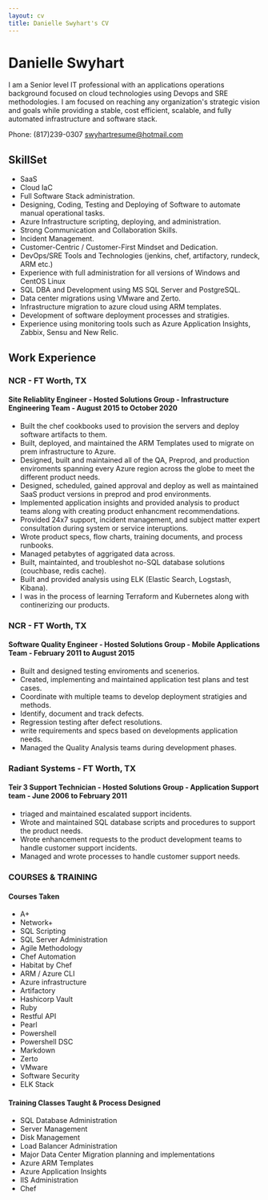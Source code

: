 ```yaml
---
layout: cv
title: Danielle Swyhart's CV
---
```

# Danielle Swyhart
I am a Senior level IT professional with an applications operations background focused on cloud technologies using Devops and SRE methodologies. I am focused on reaching any organization's strategic vision and goals while providing a stable, cost efficient, scalable, and fully automated infrastructure and software stack.

  Phone: (817)239-0307
  [swyhartresume@hotmail.com](mailto:swyhartresume@hotmail.com)

## **SkillSet**
* SaaS
* Cloud IaC
* Full Software Stack administration.
* Designing, Coding, Testing and Deploying of Software to automate manual operational tasks.
* Azure Infrastructure scripting, deploying, and administration.
* Strong Communication and Collaboration Skills.
* Incident Management.
* Customer-Centric / Customer-First Mindset and Dedication.
* DevOps/SRE Tools and Technologies (jenkins, chef, artifactory, rundeck, ARM etc.)
* Experience with full administration for all versions of Windows and CentOS Linux
* SQL DBA and Development using MS SQL Server and PostgreSQL.
* Data center migrations using VMware and Zerto.
* Infrastructure migration to azure cloud using ARM templates.
* Development of software deployment processes and stratigies.
* Experience using monitoring tools such as Azure Application Insights, Zabbix, Sensu and New Relic.

## **Work Experience**
### NCR - FT Worth, TX
#### Site Reliablity Engineer - Hosted Solutions Group - Infrastructure Engineering Team - August 2015 to October 2020
* Built the chef cookbooks used to provision the servers and deploy software artifacts to them.
* Built, deployed, and maintained the ARM Templates used to migrate on prem infrastructure to Azure.
* Designed, built and maintained all of the QA, Preprod, and production enviroments spanning every Azure region across the globe to meet the different product needs.
* Designed, scheduled, gained approval and deploy as well as maintained SaaS product versions in preprod and prod environments.
* Implemented application insights and provided analysis to product teams along with creating product enhancment recommendations.
* Provided 24x7 support, incident management, and subject matter expert consultation during system or service interuptions.
* Wrote product specs, flow charts, training documents, and process runbooks.
* Managed petabytes of aggrigated data across.
* Built, maintainted, and troubleshot no-SQL database solutions (couchbase, redis cache).
* Built and provided analysis using ELK (Elastic Search, Logstash, Kibana).
* I was in the process of learning Terraform and Kubernetes along with continerizing our products.

### NCR - FT Worth, TX
#### Software Quality Engineer - Hosted Solutions Group - Mobile Applications Team - February 2011 to August 2015
* Built and designed testing enviroments and scenerios.
* Created, implementing and maintained application test plans and test cases.
* Coordinate with multiple teams to develop deployment stratigies and methods.
* Identify, document and track defects.
* Regression testing after defect resolutions.
* write requirements and specs based on developments application needs.
* Managed the Quality Analysis teams during development phases.

### Radiant Systems - FT Worth, TX
#### Teir 3 Support Technician - Hosted Solutions Group - Application Support team - June 2006 to February 2011
* triaged and maintained escalated support incidents.
* Wrote and maintained SQL database scripts and procedures to support the product needs.
* Wrote enhancement requests to the product development teams to handle customer support incidents.
* Managed and wrote processes to handle customer support needs.

### **COURSES & TRAINING**
#### Courses Taken
* A+
* Network+
* SQL Scripting
* SQL Server Administration
* Agile Methodology
* Chef Automation
* Habitat by Chef
* ARM / Azure CLI
* Azure infrastructure
* Artifactory
* Hashicorp Vault
* Ruby
* Restful API
* Pearl
* Powershell
* Powershell DSC
* Markdown
* Zerto
* VMware
* Software Security
* ELK Stack

#### Training Classes Taught & Process Designed
* SQL Database Administration
* Server Management
* Disk Management
* Load Balancer Administration
* Major Data Center Migration planning and implementations
* Azure ARM Templates
* Azure Application Insights
* IIS Administration
* Chef
